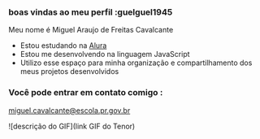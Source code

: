 ### boas vindas ao meu perfil :guelguel1945
Meu nome é Miguel Araujo de Freitas Cavalcante

- Estou estudando na [Alura](https://www.alura.com.br)
- Estou me desenvolvendo na linguagem JavaScript
- Utilizo esse espaço para minha organização e compartilhamento dos meus projetos desenvolvidos

### Você pode entrar em contato comigo :

miguel.cavalcante@escola.pr.gov.br

![descrição do GIF](link GIF do Tenor)
